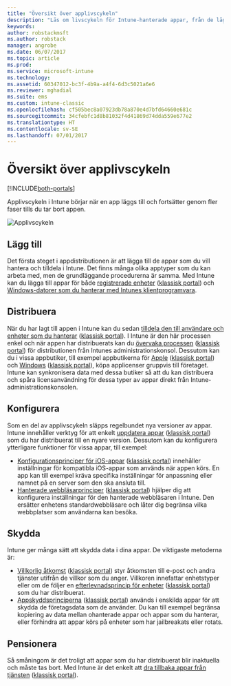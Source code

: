 ```yaml
---
title: "Översikt över applivscykeln"
description: "Läs om livscykeln för Intune-hanterade appar, från de läggs till tills de tas ur bruk."
keywords: 
author: robstackmsft
ms.author: robstack
manager: angrobe
ms.date: 06/07/2017
ms.topic: article
ms.prod: 
ms.service: microsoft-intune
ms.technology: 
ms.assetid: 60347012-bc3f-4b9a-a4f4-6d3c5021a6e6
ms.reviewer: mghadial
ms.suite: ems
ms.custom: intune-classic
ms.openlocfilehash: cf505bec8a07923db78a870e4d7bfd64660e681c
ms.sourcegitcommit: 34cfebfc1d8b81032f4d41869d74dda559e677e2
ms.translationtype: HT
ms.contentlocale: sv-SE
ms.lasthandoff: 07/01/2017
---
```

# <a name="overview-of-the-app-lifecycle"></a>Översikt över applivscykeln

[!INCLUDE[both-portals](./includes/note-for-both-portals.md)]

Applivscykeln i Intune börjar när en app läggs till och fortsätter genom fler faser tills du tar bort appen.

![Applivscykeln](./media/app-lifecycle.png "Intune-appens livscykel")

## <a name="add"></a>Lägg till

Det första steget i appdistributionen är att lägga till de appar som du vill hantera och tilldela i Intune. Det finns många olika apptyper som du kan arbeta med, men de grundläggande procedurerna är samma. Med Intune kan du lägga till appar för både [registrerade enheter](apps-add.md) ([klassisk portal](/intune-classic/deploy-use/add-apps-for-mobile-devices-in-microsoft-intune)) och [Windows-datorer som du hanterar med Intunes klientprogramvara](/intune-classic/deploy-use/add-apps-for-windows-pcs-in-microsoft-intune).

## <a name="deploy"></a>Distribuera

När du har lagt till appen i Intune kan du sedan [tilldela den till användare och enheter som du hanterar](apps-deploy.md) ([klassisk portal](/intune-classic/deploy-use/deploy-apps)). I Intune är den här processen enkel och när appen har distribuerats kan du [övervaka processen](apps-monitor.md) ([klassisk portal](/intune-classic/deploy-use/monitor-apps-in-microsoft-intune)) för distributionen från Intunes administrationskonsol. Dessutom kan du i vissa appbutiker, till exempel appbutikerna för [Apple](vpp-apps-ios.md) ([klassisk portal](/intune-classic/deploy-use/manage-ios-apps-you-purchased-through-a-volume-purchase-program-with-microsoft-intune)) och [Windows](windows-store-for-business.md) ([klassisk portal](/intune-classic/deploy-use/manage-apps-you-purchased-from-the-windows-store-for-business-with-microsoft-intune)), köpa applicenser gruppvis till företaget. Intune kan synkronisera data med dessa butiker så att du kan distribuera och spåra licensanvändning för dessa typer av appar direkt från Intune-administrationskonsolen.

## <a name="configure"></a>Konfigurera

Som en del av applivscykeln släpps regelbundet nya versioner av appar. Intune innehåller verktyg för att enkelt [uppdatera appar](apps-add.md) ([klassisk portal](/intune-classic/deploy-use/update-apps-using-microsoft-intune)) som du har distribuerat till en nyare version. Dessutom kan du konfigurera ytterligare funktioner för vissa appar, till exempel:
- [Konfigurationsprinciper för iOS-appar](app-configuration-policies-use-ios.md) ([klassisk portal](/intune-classic/deploy-use/configure-ios-apps-with-mobile-app-configuration-policies-in-microsoft-intune)) innehåller inställningar för kompatibla iOS-appar som används när appen körs. En app kan till exempel kräva specifika inställningar för anpassning eller namnet på en server som den ska ansluta till.
- [Hanterade webbläsarprinciper](app-configuration-managed-browser.md) ([klassisk portal](/intune-classic/deploy-use/manage-internet-access-using-managed-browser-policies)) hjälper dig att konfigurera inställningar för den hanterade webbläsaren i Intune. Den ersätter enhetens standardwebbläsare och låter dig begränsa vilka webbplatser som användarna kan besöka.

## <a name="protect"></a>Skydda

Intune ger många sätt att skydda data i dina appar. De viktigaste metoderna är:
- [Villkorlig åtkomst](conditional-access.md) ([klassisk portal](/intune-classic/deploy-use/restrict-access-to-email-and-o365-services-with-microsoft-intune)) styr åtkomsten till e-post och andra tjänster utifrån de villkor som du anger. Villkoren innefattar enhetstyper eller om de följer en [efterlevnadsprincip för enheter](device-compliance.md) ([klassisk portal](/intune-classic/deploy-use/introduction-to-device-compliance-policies-in-microsoft-intune)) som du har distribuerat.
- [Appskyddsprinciperna](app-protection-policy.md) ([klassisk portal](/intune-classic/deploy-use/protect-app-data-using-mobile-app-management-policies-with-microsoft-intune)) används i enskilda appar för att skydda de företagsdata som de använder. Du kan till exempel begränsa kopiering av data mellan ohanterade appar och appar som du hanterar, eller förhindra att appar körs på enheter som har jailbreakats eller rotats.

## <a name="retire"></a>Pensionera

Så småningom är det troligt att appar som du har distribuerat blir inaktuella och måste tas bort. Med Intune är det enkelt att [dra tillbaka appar från tjänsten](device-management.md) ([klassisk portal](/intune-classic/deploy-use/retire-apps-using-microsoft-intune)).
